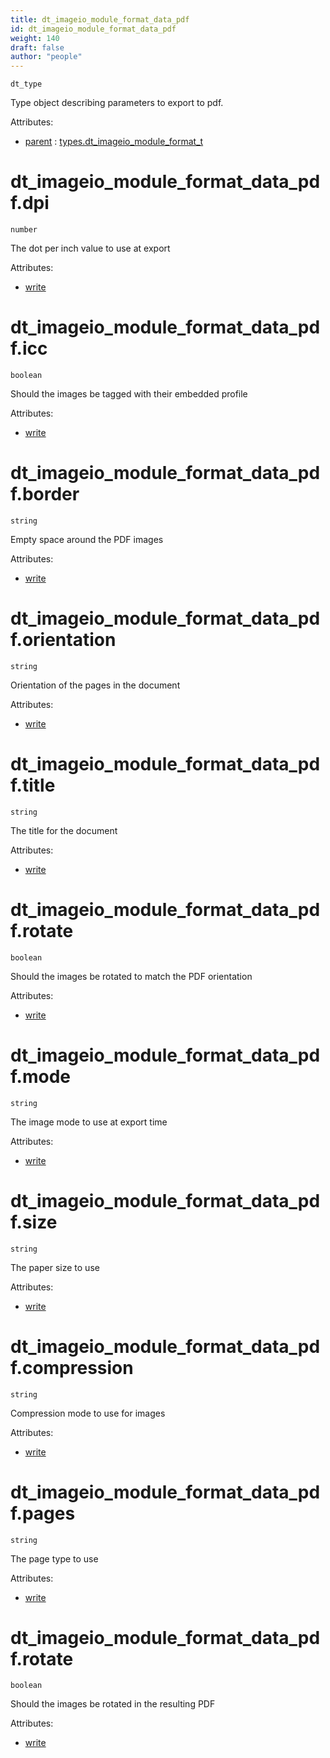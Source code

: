 ```yaml
---
title: dt_imageio_module_format_data_pdf
id: dt_imageio_module_format_data_pdf
weight: 140
draft: false
author: "people"
---
```


`dt_type`

Type object describing parameters to export to pdf.

Attributes:

* [parent](../attributes#parent) : [types.dt_imageio_module_format_t](../types/dt_imageio_module_format_t)

# dt_imageio_module_format_data_pdf.dpi

`number`

The dot per inch value to use at export

Attributes:

* [write](../attributes#write)

# dt_imageio_module_format_data_pdf.icc

`boolean`

Should the images be tagged with their embedded profile

Attributes:

* [write](../attributes#write)

# dt_imageio_module_format_data_pdf.border

`string`

Empty space around the PDF images

Attributes:

* [write](../attributes#write)

# dt_imageio_module_format_data_pdf.orientation

`string`

Orientation of the pages in the document

Attributes:

* [write](../attributes#write)

# dt_imageio_module_format_data_pdf.title

`string`

The title for the document 

Attributes:

* [write](../attributes#write)

# dt_imageio_module_format_data_pdf.rotate

`boolean`

Should the images be rotated to match the PDF orientation

Attributes:

* [write](../attributes#write)

# dt_imageio_module_format_data_pdf.mode

`string`

The image mode to use at export time

Attributes:

* [write](../attributes#write)

# dt_imageio_module_format_data_pdf.size

`string`

The paper size to use

Attributes:

* [write](../attributes#write)

# dt_imageio_module_format_data_pdf.compression

`string`

Compression mode to use for images

Attributes:

* [write](../attributes#write)

# dt_imageio_module_format_data_pdf.pages

`string`

The page type to use

Attributes:

* [write](../attributes#write)

# dt_imageio_module_format_data_pdf.rotate

`boolean`

Should the images be rotated in the resulting PDF

Attributes:

* [write](../attributes#write)

